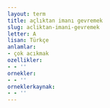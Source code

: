 ```yaml
---
layout: term
title: açlıktan imanı gevremek
slug: acliktan-imani-gevremek
letter: A
lisan: Türkçe
anlamlar:
- çok acıkmak
ozellikler:
- - ''
ornekler:
- - ''
orneklerkaynak:
- - ''
---
```

